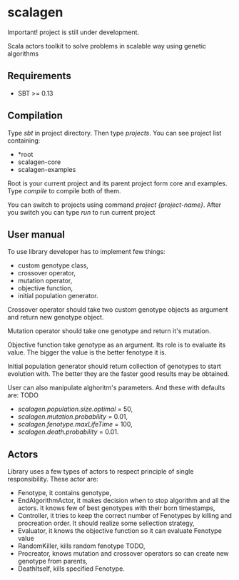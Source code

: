 scalagen
========

Important! project is still under development.

Scala actors toolkit to solve problems in scalable way using genetic algorithms

## Requirements
* SBT >= 0.13

## Compilation

Type *sbt* in project directory. Then type *projects*. You can see project list containing:
* *root
* scalagen-core
* scalagen-examples

Root is your current project and its parent project form core and examples. Type *compile* to compile both of them.

You can switch to projects using command *project {project-name}*. After you switch you can type *run* to run current project

## User manual
To use library developer has to implement few things:
* custom genotype class,
* crossover operator,
* mutation operator,
* objective function, 
* initial population generator.

Crossover operator should take two custom genotype objects as argument and return new genotype object. 

Mutation operator should take one genotype and return it's mutation.

Objective function take genotype as an argument. Its role is to evaluate its value. The bigger the value is the better fenotype it is. 

Initial population generator should return collection of genotypes to start evolution with. The better they are the faster good results may be obtained.

User can also manipulate alghoritm's parameters. And these with defaults are: TODO
* *scalagen.population.size.optimal* = 50,
* *scalagen.mutation.probability* = 0.01,
* *scalagen.fenotype.maxLifeTime* = 100,
* *scalagen.death.probability* = 0.01.

## Actors
Library uses a few types of actors to respect principle of single responsibility. These actor are:
* Fenotype, it contains genotype,
* EndAlgorithmActor, it makes decision when to stop algorithm and all the actors. It knows few of best genotypes with their born timestamps,
* Controller, it tries to keep the correct number of Fenotypes by killing and procreation order. It should realize some sellection strategy,
* Evaluator, it knows the objective function so it can evaluate Fenotype value
* RandomKiller, kills random fenotype TODO,
* Procreator, knows mutation and crossover operators so can create new genotype from parents,
* DeathItself, kills specified Fenotype.


